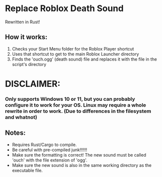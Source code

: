 # Replace Roblox Death Sound
Rewritten in Rust!

## How it works:
1. Checks your Start Menu folder for the Roblox Player shortcut
2. Uses that shortcut to get to the main Roblox Launcher directory
3. Finds the 'ouch.ogg' (death sound) file and replaces it with the file in the script's directory

# DISCLAIMER:
### Only supports Windows 10 or 11, but you can probably configure it to work for your OS. Linux may require a whole rewrite in order to work. (Due to differences in the filesystem and whatnot)

## Notes:
- Requires Rust/Cargo to compile.
- Be careful with pre-compiled junk!!!!!!
- Make sure the formatting is correct! The new sound must be called 'ouch' with the file extension of 'ogg'. 
- Make sure the new sound is also in the same working directory as the executable file.
